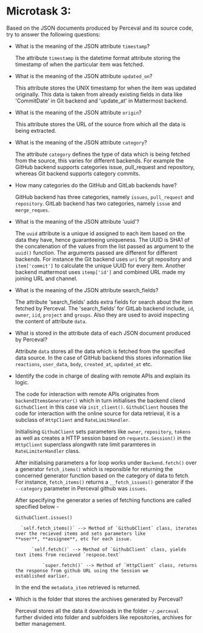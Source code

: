 # Microtask 3:
Based on the JSON documents produced by Perceval and its source code, 
try to answer the following questions:

* What is the meaning of the JSON attribute `timestamp`?
    
    The attribute `timestamp` is the datetime format attribute storing the timestamp of when the particular item was fetched.
    
    
* What is the meaning of the JSON attribute `updated_on`?
    
    This attribute stores the UNIX timestamp for when the item was updated originally. This data is taken from already existing fields in data like 'CommitDate' in Git backend and 'update_at' in Mattermost backend.
    
    
* What is the meaning of the JSON attribute `origin`?
    
    This attribute stores the URL of the source from which all the data is being extracted. 
   
  
* What is the meaning of the JSON attribute `category`?
    
    The attribute `category` defines the type of data which is being fetched from the source, this varies for different backends.
    For example the GitHub backend supports categories issue, pull_request and repository, whereas Git backend supports category commits.
    

* How many categories do the GitHub and GitLab backends have?

    GitHub backend has three categories, namely `issues`, `pull_request` and `repository`.
    GitLab backend has two categories, namely `issue` and `merge_reques`.
    

* What is the meaning of the JSON attribute 'uuid'?
    
    The `uuid` attribute is a unique id assigned to each item based on the data they have, hence guaranteeing uniqueness. The UUID is SHA1 of the concatenation of the values
    from the list passed as argument to the `uuid()` function. The arguments passed are different for different backends. For instance the Git backend uses `uri` for git repository and `item['commit']` to calculate the unique UUID for every item.
    Another backend mattermost uses `itemp['id']` and combined URL made my joining URL and channel.
    

* What is the meaning of the JSON attribute search_fields?

    The attribute 'search_fields' adds extra fields for search about the item fetched by Perceval. 
    The 'search_fields' for GitLab backend include, `id`, `owner`, `iid`, `project` and `groups`.
    Also they are used to avoid inspecting the content of attribute `data`.


* What is stored in the attribute data of each JSON document produced by Perceval?
    
    Attribute `data` stores all the data which is fetched from the specified data source. In the case of GitHub backend this stores information like `reactions`, `user_data`, `body`, `created_at`,
    `updated_at` etc.

* Identify the code in charge of dealing with remote APIs and explain its logic.
    
    The code for interaction with remote APIs originates from `backendItemsGenerator()` which in turn initialises the backend cliend `GithubClient` in this case via `init_client()`. 
    `GithubClient` houses the code for interaction with the online source for data retrieval, it is a subclass of `HttpClient` and `RateLimitHandler`.

    Initialising `GithubClient` sets parameters like `owner`, `repository`, `tokens` as well as creates a HTTP session based on `requests.Session()` in the `HttpClient` superclass alongwith rate limit paramteres in `RateLimiterHandler` class.

    After initialising parameters a for loop works under `Backend.fetch()` over a generator `fetch_items()` which is reponsible for returning the concerned generator function based on the category of data to fetch. 
    For instance, `fetch_items()` returns a `__fetch_issues()` generator if the `--category` parameter in Perceval github was `issues`.

    After specifying the generator a series of fetching functions are called specified below -
    
    `GithubClient.issues()`
    
        `self.fetch_items()` --> Method of `GithubClient` class, iterates over the recieved items and sets parameters like                                    **user**, **assignee**, etc for each issue.
        
            `self.fetch()` --> Method of `GithubClient` class, yields text items from recieved `respose.text` 
            
                `super.fetch()` --> Method of `HttpClient` class, returns the response from github URL using the Session we                                       established earlier.
                
    In the end the `metadata_item` retrieved is returned.

* Which is the folder that stores the archives generated by Perceval?
    
    Perceval stores all the data it downloads in the folder `~/.perceval` further divided into folder and subfolders like repositories, archives for better management.


